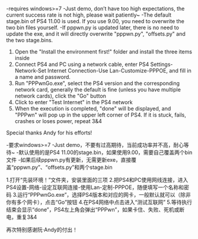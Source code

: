 -requires windows>=7
-Just demo, don’t have too high expectations, the current success rate is not high, please wait patiently~
-The default stage.bin of PS4 11.00 is used. If you use 9.00, you need to overwrite the two bin files yourself.
-If pppwn.py is updated later, there is no need to update the exe, and it will directly overwrite "pppwn.py", "offsets.py" and the two stage.bins.

1. Open the "Install the environment first!" folder and install the three items inside
2. Connect PS4 and PC using a network cable, enter PS4 Settings-Network-Set Internet Connection-Use Lan-Customize-PPPOE, and fill in a name and password.
3. Run "PPPwnGo.exe", select the PS4 version and the corresponding network card, generally the default is fine (unless you have multiple network cards), click the "Go" button
4. Click to enter "Test Internet" in the PS4 network
5. When the execution is completed, "done" will be displayed, and "PPPwn" will pop up in the upper left corner of PS4. If it is stuck, fails, crashes or loses power, repeat 3&4


Special thanks Andy for his efforts!

-要求windows>=7
-Just demo，不要有过高期待，当前成功率并不高，耐心等待~
-默认使用的是PS4 11.00的stage.bin，如果使用9.00，需要自己覆盖两个bin文件
-如果后续pppwn.py有更新，无需更新exe，直接覆盖“pppwn.py”、“offsets.py”和两个stage.bin

1.打开“先装环境！”文件夹，安装里面的三项
2.把PS4和PC使用网线连接，进入PS4设置-网络-设定互联网连接-使用Lan-定制-PPPOE，随便填写一个名称和密码
3.运行“PPPwnGo.exe”，选择PS4版本和对应的网卡，一般默认就可以（除非你有多个网卡），点击“Go”按钮
4.在PS4网络中点击进入“测试互联网”
5.等待执行结束会显示“done”，PS4左上角会弹出“PPPwn”，如果卡住、失败、死机或断电，重复3&4


再次特别感谢阮·Andy的付出！
